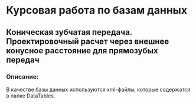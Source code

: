 # Курсовая работа по базам данных
## Коническая зубчатая передача. Проектировочный расчет через внешнее конусное расстояние для прямозубых передач
### Описание:
В качестве базы данных используются xml-файлы, которые содержатся в папке DataTables.